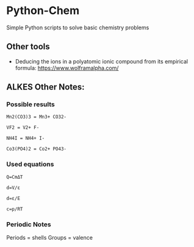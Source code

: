 # Python-Chem

Simple Python scripts to solve basic chemistry problems

## Other tools

- Deducing the ions in a polyatomic ionic compound from its empirical formula: https://www.wolframalpha.com/

## ALKES Other Notes: 

### Possible results

`Mn2(CO3)3 = Mn3+ CO32-`

`VF2 = V2+ F-`

`NH4I = NH4+ I-`

`Co3(PO4)2 = Co2+ PO43-`

### Used equations

`Q=CmΔT`

`d=V/ε`

`d=ε/E`

`c=p/RT`

### Periodic Notes

Periods = shells
Groups = valence